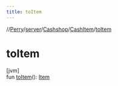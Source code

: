 ```yaml
---
title: toItem
---
```

//[Perry](../../../../index.html)/[server](../../index.html)/[Cashshop](../index.html)/[CashItem](index.html)/[toItem](to-item.html)



# toItem



[jvm]\
fun [toItem](to-item.html)(): [Item](../../../client.inventory/-item/index.html)




